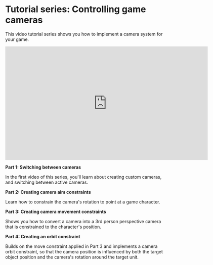 ﻿# Tutorial series: Controlling game cameras

This video tutorial series shows you how to implement a camera system for your game.

<iframe width="640" height="360" src="https://www.youtube.com/embed/videoseries?list=PLTjhBiJe1i2EDCDy1o6dJtZUGo6gahVMV" frameborder="0" allowfullscreen></iframe>

**Part 1: Switching between cameras**

In the first video of this series, you'll learn about creating custom cameras, and switching between active cameras.

**Part 2: Creating camera aim constraints**

Learn how to constrain the camera's rotation to point at a game character.

**Part 3: Creating camera movement constraints**

Shows you how to convert a camera into a 3rd person perspective camera that is constrained to the character's position.

**Part 4: Creating an orbit constraint**

Builds on the move constraint applied in Part 3 and implements a camera orbit constraint, so that the camera position is influenced by both the target object position and the camera's rotation around the target unit.
